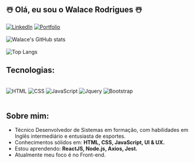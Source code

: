 ## ☃️ Olá, eu sou o Walace Rodrigues ☃️
[![LinkedIn](https://img.shields.io/badge/LinkedIn-0077B5?style=for-the-badge&logo=linkedin&logoColor=white)](https://www.linkedin.com/in/walace-rodrigues/)
[![Portfolio](https://img.shields.io/badge/Portfolio-%23000000.svg?style=for-the-badge&logo=firefox&logoColor=#FF7139)](https://walace-rodrigues.github.io/portfolio/)<br/><br/>
![Walace's GitHub stats](https://github-readme-stats.vercel.app/api?username=walace-rodrigues&show_icons=true&theme=tokyonight)<br/><br/>
![Top Langs](https://github-readme-stats.vercel.app/api/top-langs/?username=walace-rodrigues&layout=compact)

## Tecnologias:
<div display="inline_block"><br/>
     <img align="center" alt="HTML" src="https://img.shields.io/badge/html5-%23E34F26.svg?style=for-the-badge&logo=html5&logoColor=white">
     <img align="center" alt="CSS" src="https://img.shields.io/badge/css3-%231572B6.svg?style=for-the-badge&logo=css3&logoColor=white">
     <img align="center" alt="JavaScript" src="https://img.shields.io/badge/javascript-%23323330.svg?style=for-the-badge&logo=javascript&logoColor=%23F7DF1E">
     <img align="center" alt="Jquery" src="https://img.shields.io/badge/jquery-%230769AD.svg?style=for-the-badge&logo=jquery&logoColor=white">
     <img align="center" alt="Bootstrap" src="https://img.shields.io/badge/bootstrap-%238511FA.svg?style=for-the-badge&logo=bootstrap&logoColor=white">
</div><br/>

## Sobre mim:
- Técnico Desenvolvedor de Sistemas em formação, com habilidades em Inglês intermediário e entusiasta de esportes. <br/>
- Conhecimentos sólidos em: <strong>HTML, CSS, JavaScript, UI & UX.</strong><br/>
- Estou aprendendo: <strong>ReactJS, Node.js, Axios, Jest.</strong><br/>
- Atualmente meu foco é no Front-end.


